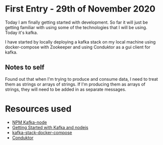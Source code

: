 # First Entry - 29th of November 2020

Today I am finally getting started with development. So far it will just be getting familiar with using some of the technologies that I will be using. Today it's kafka.

I have started by locally deploying a kafka stack on my local machine using docker-compose with Zookeeper and using Conduktor as a gui client for kafka.

## Notes to self
Found out that when I'm trying to produce and consume data, I need to treat them as strings or arrays of strings. If I'm producing them as arrays of strings, they will need to be added in as separate messages.

# Resources used
- [NPM Kafka-node](https://www.npmjs.com/package/kafka-node#kafkaclient)
- [Getting Started with Kafka and nodejs](https://thatcoder.space/getting-started-with-kafka-and-node-js-with-example/)
- [kafka-stack-docker-compose](https://github.com/simplesteph/kafka-stack-docker-compose)
- [Conduktor](https://www.conduktor.io/)